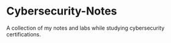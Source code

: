 # Cybersecurity-Notes
A collection of my notes and labs while studying cybersecurity certifications.
